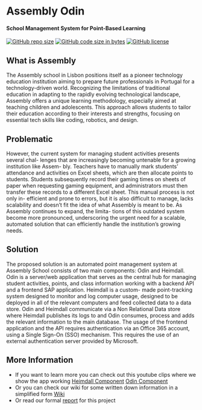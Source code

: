 # Assembly Odin
#### School Management System for Point-Based Learning
[![GitHub repo size](https://img.shields.io/github/repo-size/Rafael4DC/AssemblyOdin.svg?logo=github&style=social)](https://github.com/Rafael4DC/AssemblyOdin) [![GitHub code size in bytes](https://img.shields.io/github/languages/code-size/Rafael4DC/AssemblyOdin.svg?logo=git&style=social)](https://github.com/Rafael4DC/AssemblyOdin) [![GitHub license](https://img.shields.io/github/license/Rafael4DC/AssemblyOdin.svg?style=social&logo=github)](https://github.com/Rafael4DC/AssemblyOdin/blob/main/LICENSE)

## What is Assembly

The Assembly school in Lisbon positions itself as a pioneer technology education institution aiming to prepare future professionals in Portugal for a technology-driven world. Recognizing the limitations of traditional education in adapting to the rapidly evolving technological landscape, Assembly offers a unique learning methodology, especially aimed at teaching children and adolescents. This approach allows students to tailor their education according to their interests and strengths, focusing on essential tech skills like coding, robotics, and design.

## Problematic
However, the current system for managing student activities presents several chal-
lenges that are increasingly becoming untenable for a growing institution like Assem-
bly. Teachers have to manually mark students’ attendance and activities on Excel sheets,
which are then allocate points to students. Students subsequently record their gaming
times on sheets of paper when requesting gaming equipment, and administrators must
then transfer these records to a different Excel sheet. This manual process is not only in-
efficient and prone to errors, but it is also difficult to manage, lacks scalability and doesn’t
fit the idea of what Assembly is meant to be. As Assembly continues to expand, the limita-
tions of this outdated system become more pronounced, underscoring the urgent need for
a scalable, automated solution that can efficiently handle the institution’s growing needs.

## Solution
The proposed solution is an automated point management system at Assembly School
consists of two main components: Odin and Heimdall. 
Odin is a server/web application
that serves as the central hub for managing student activities, points, and class information
working with a backend API and a frontend SAP application. 
Heimdall is a custom-
made point-tracking system designed to monitor and log computer usage, designed to be
deployed in all of the relevant computers and feed collected data to a data store. 
Odin
and Heimdall communicate via a Non Relational Data store where Heimdall publishes
its logs to and Odin consumes, process and adds the relevant information to the main
database. 
The usage of the frontend application and the API requires authentication via
an Office 365 account, using a Single Sign-On (SSO) mechanism. This requires the use
of an external authentication server provided by Microsoft.

## More Information
- If you want to learn more you can check out this youtube clips where we show the app working [Heimdall Component](https://youtu.be/eecV_-uHFLA) [Odin Component](https://youtu.be/oZewawVME9s)
- Or you can check our wiki for some written down information in a simplified form [Wiki](https://github.com/Rafael4DC/AssemblyOdin/wiki) 
- Or read our formal [report](https://github.com/Rafael4DC/AssemblyOdin/blob/main/docs/ReportAssemblyOdin.pdf) for this project
